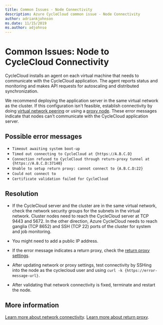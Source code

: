 ```yaml
---
title: Common Issues - Node Connectivity
description: Azure CycleCloud common issue - Node Connectivity
author: adriankjohnson
ms.date: 11/15/2019
ms.author: adjohnso
---
```

# Common Issues: Node to CycleCloud Connectivity

CycleCloud installs an agent on each virtual machine that needs to communicate with the CycleCloud application. The agent reports status and monitoring and makes API requests for autoscaling and distributed synchronization.

We recommend deploying the application server in the same virtual network as the cluster. If this configuration isn't feasible, establish connectivity by doing [virtual network peering](../network-connectivity.md#virtual-network-peering) or using a [proxy node](../network-connectivity.md#proxy-node). These error messages indicate that nodes can't communicate with the CycleCloud application server.

## Possible error messages
- `Timeout awaiting system boot-up`
- `Timed out connecting to CycleCloud at {https://A.B.C.D}`
- `Connection refused to CycleCloud through return-proxy tunnel at {https://A.B.C.D:37140}`
- `Unable to setup return proxy: cannot connect to {A.B.C.D:22}`
- `Could not connect to`
- `Certificate validation failed for CycleCloud`

## Resolution

- If the CycleCloud server and the cluster are in the same virtual network, check the network security groups for the subnets in the virtual network. Cluster nodes need to reach the CycleCloud server at TCP 9443 and 5672. In the other direction, Azure CycleCloud needs to reach ganglia (TCP 8652) and SSH (TCP 22) ports of the cluster for system and job monitoring.

- You might need to add a public IP address.

- If the error message indicates a return proxy, check the [return proxy settings](../how-to/return-proxy.md).

- After updating network or proxy settings, test connectivity by SSHing into the node as the cyclecloud user and using `curl -k {https://error-message-url}`.

- After validating that network connectivity is fixed, terminate and restart the node.

## More information

[Learn more about network connectivity](../network-connectivity.md).
[Learn more about return proxy](../how-to/return-proxy.md).
